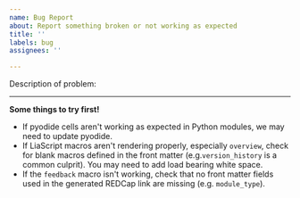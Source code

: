 ```yaml
---
name: Bug Report
about: Report something broken or not working as expected
title: ''
labels: bug
assignees: ''

---
```

<!--
Note: If this bug was reported via the Quick Module Feedback form, remember to include `record number:` at the top so we can link it back to the original comment if needed, and add the `user-reported` label.
-->

Description of problem: 

---

**Some things to try first!** 

- If pyodide cells aren't working as expected in Python modules, we may need to update pyodide. 
- If LiaScript macros aren't rendering properly, especially `overview`, check for blank macros defined in the front matter (e.g.`version_history` is a common culprit). You may need to add load bearing white space. 
- If the `feedback` macro isn't working, check that no front matter fields used in the generated REDCap link are missing (e.g. `module_type`).
